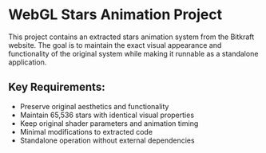 <!-- Use this file to provide workspace-specific custom instructions to Copilot. For more details, visit https://code.visualstudio.com/docs/copilot/copilot-customization#_use-a-githubcopilotinstructionsmd-file -->

# WebGL Stars Animation Project

This project contains an extracted stars animation system from the Bitkraft website. The goal is to maintain the exact visual appearance and functionality of the original system while making it runnable as a standalone application.

## Key Requirements:
- Preserve original aesthetics and functionality
- Maintain 65,536 stars with identical visual properties
- Keep original shader parameters and animation timing
- Minimal modifications to extracted code
- Standalone operation without external dependencies

